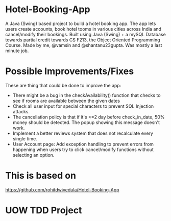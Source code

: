 # Hotel-Booking-App
A Java (Swing) based project to build a hotel booking app. The app lets users create accounts, book hotel tooms in various cities across India and cancel/modify their bookings. Built using Java (Swing) + a mySQL Database towards partial credit towards CS F213, the Object Oriented Programming Course. Made by me, @vamsin and @shantanu23gupta. Was mostly a last minute job.

# Possible Improvements/Fixes

These are thing that could be done to improve the app:

- There might be a bug in the checkAvailability() function that checks to see if rooms are available between the given dates
- Check all user input for special characters to prevent SQL Injection attacks. 
- The cancellation policy is that if it's <=2 day before check_in_date, 50% money should be detected. The popup showing this message doesn't work. 
- Implement a better reviews system that does not recalculate every single time. 
- User Account page: Add exception handling to prevent errors from happening when users try to click cancel/modify functions without selecting an option.

# This is based on
https://github.com/rohitdwivedula/Hotel-Booking-App

# UOW TDD Project
